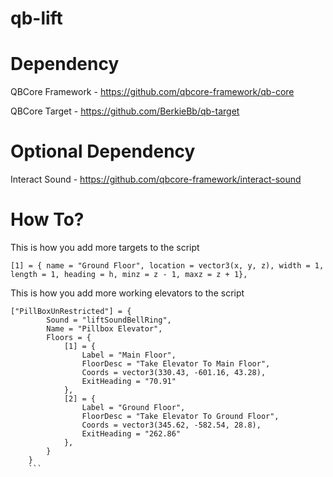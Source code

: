 # qb-lift

# Dependency

QBCore Framework - https://github.com/qbcore-framework/qb-core

QBCore Target - https://github.com/BerkieBb/qb-target

# Optional Dependency

Interact Sound - https://github.com/qbcore-framework/interact-sound

# How To?

This is how you add more targets to the script

``[1] = { name = "Ground Floor", location = vector3(x, y, z), width = 1, length = 1, heading = h, minz = z - 1, maxz = z + 1},``

This is how you add more working elevators to the script

```
["PillBoxUnRestricted"] = {
        Sound = "liftSoundBellRing",
        Name = "Pillbox Elevator",
        Floors = {
            [1] = {
                Label = "Main Floor",
                FloorDesc = "Take Elevator To Main Floor",
                Coords = vector3(330.43, -601.16, 43.28),
                ExitHeading = "70.91"
            },
            [2] = {
                Label = "Ground Floor",
                FloorDesc = "Take Elevator To Ground Floor",
                Coords = vector3(345.62, -582.54, 28.8),
                ExitHeading = "262.86"
            },
        }
    }
    ```